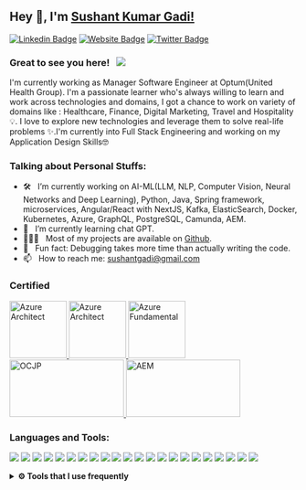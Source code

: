 ## Hey 👋, I'm [Sushant Kumar Gadi!](https://github.com/sushantgadi/)

[![Linkedin Badge](https://img.shields.io/badge/-LinkedIn-0e76a8?style=flat-square&logo=Linkedin&logoColor=white)](https://www.linkedin.com/in/sushantgadi/)
[![Website Badge](https://img.shields.io/badge/Website-3b5998?style=flat-square&logo=google-chrome&logoColor=white)](https://sushantgadi.github.io/)
[![Twitter Badge](https://img.shields.io/badge/-Twitter-00acee?style=flat-square&logo=Twitter&logoColor=white)](https://twitter.com/sushantgadi)


### Great to see you here! &nbsp; ![](https://visitor-badge.glitch.me/badge?page_id=sushantgadi.sushantgadi&style=flat-square&color=0088cc)

I'm currently working as Manager Software Engineer at Optum(United Health Group). I'm a passionate learner who's always willing to learn and work across technologies and domains, I got a chance to work on variety of domains like : Healthcare, Finance, Digital Marketing, Travel and Hospitality 💡. I love to explore new technologies and leverage them to solve real-life problems ✨.I'm currently into Full Stack Engineering and working on my Application Design Skills🤓

<!--<img align="right" height="500" width="350" alt="Hello" src="https://github.optum.com/sgadi3/sgadi3/blob/master/images/hello.gif" />-->

### Talking about Personal Stuffs:

- 🛠 &nbsp; I’m currently working on AI-ML(LLM, NLP, Computer Vision, Neural Networks and Deep Learning), Python, Java, Spring framework, microservices, Angular/React with NextJS, Kafka, ElasticSearch, Docker, Kubernetes, Azure, GraphQL, PostgreSQL, Camunda, AEM.
- 🚀 &nbsp; I’m currently learning chat GPT.
- 👨🏻‍💻 &nbsp; Most of my projects are available on [Github](https://github.com/sushantgadi).
- 👾 &nbsp; Fun fact: Debugging takes more time than actually writing the code.
- 📫 &nbsp; How to reach me: sushantgadi@gmail.com

### Certified

<p>
 <a href="https://www.credly.com/badges/4ec867a8-b48b-46fd-8418-92e2c9745e37/public_url" target="_blank">
<img src="https://images.credly.com/size/680x680/images/987adb7e-49be-4e24-b67e-55986bd3fe66/azure-solutions-architect-expert-600x600.png" alt="Azure Architect" width="100" height="100"/>
</a>
 <a href="https://www.credly.com/badges/600d688c-cfde-46c0-b4fc-b0db7fc45424" target="_blank">
<img src="https://images.credly.com/size/340x340/images/285339cc-675a-4b1a-bdd9-283868af2fc8/EXAM-Expert-AZ-303-600x600.png" alt="Azure Architect" width="100" height="100"/>
</a>
<a href="https://www.credly.com/badges/295674b0-1a63-423b-9690-d6a71a8a928d" target="_blank">
<img src="https://images.credly.com/size/340x340/images/be8fcaeb-c769-4858-b567-ffaaa73ce8cf/image.png" alt="Azure Fundamental" width="100" height="100"/>
</a>
<a href="https://drive.google.com/file/d/1YO2wT_LTz1Mp4v5mV6N33a5zFK-3hcua/view" target="_blank">
<img src="https://blog.kakaocdn.net/dn/5tMNs/btrG4VbuViB/CIViv8rUvlOJwCkdI9Uh3k/img.png"  width="200" height="100" alt="OCJP"/>
</a>
<a href="https://drive.google.com/file/d/1JBWbgB2KPi2QSyLjdAsFHSZTJ83RRN_z/view" target="_blank">
<img src="https://kristiancoding.files.wordpress.com/2014/11/certified_expert_adobe_experience_manager_developer_badge.png"  width="200" height="100" alt="AEM"/>
</a>
</p>

### Languages and Tools:

<p>
<img src="https://img.shields.io/badge/java-%23ED8B00.svg?&style=for-the-badge&logo=java&logoColor=white"/>
<img src="https://img.shields.io/badge/python-3670A0?style=for-the-badge&logo=python&logoColor=ffdd54"/>
<img src="https://img.shields.io/badge/spring-%236DB33F.svg?style=for-the-badge&logo=spring&logoColor=white"/>
<img src="https://img.shields.io/badge/Apache%20Kafka-000?style=for-the-badge&logo=apachekafka"/>
<img src="https://img.shields.io/badge/-ElasticSearch-005571?style=for-the-badge&logo=elasticsearch"/>
<img src="https://img.shields.io/badge/-GraphQL-E10098?style=for-the-badge&logo=graphql&logoColor=white">
<img src="https://img.shields.io/badge/javascript%20-%23323330.svg?&style=for-the-badge&logo=javascript&logoColor=%23F7DF1E"/>
<img src="https://img.shields.io/badge/angular-%23DD0031.svg?style=for-the-badge&logo=angular&logoColor=white">
<img src="https://img.shields.io/badge/html5%20-%23E34F26.svg?&style=for-the-badge&logo=html5&logoColor=white"/>
<img src="https://img.shields.io/badge/css3%20-%231572B6.svg?&style=for-the-badge&logo=css3&logoColor=white"/>
<img src="https://img.shields.io/badge/postgres-%23316192.svg?style=for-the-badge&logo=postgresql&logoColor=white">
<img src="https://img.shields.io/badge/mysql-%2300f.svg?&style=for-the-badge&logo=mysql&logoColor=white"/>
<img src ="https://img.shields.io/badge/MongoDB-%234ea94b.svg?&style=for-the-badge&logo=mongodb&logoColor=white"/>
<img src="https://img.shields.io/badge/jenkins%20-%232C5263.svg?&style=for-the-badge&logo=jenkins&logoColor=white"/>
<img src="https://img.shields.io/badge/docker%20-%230db7ed.svg?&style=for-the-badge&logo=docker&logoColor=white"/>
<img src="https://img.shields.io/badge/kubernetes%20-%23326ce5.svg?&style=for-the-badge&logo=kubernetes&logoColor=white"/>
<img src="https://img.shields.io/badge/azure-%230072C6.svg?style=for-the-badge&logo=microsoftazure&logoColor=white"/>
<img src="https://img.shields.io/badge/terraform-%235835CC.svg?style=for-the-badge&logo=terraform&logoColor=white"/>
<img src="https://img.shields.io/badge/Apache%20Maven-C71A36?style=for-the-badge&logo=Apache%20Maven&logoColor=white"/>
<img src="https://img.shields.io/badge/dependabot-025E8C?style=for-the-badge&logo=dependabot&logoColor=white"/>
<img src="https://img.shields.io/badge/node.js%20-%2343853D.svg?&style=for-the-badge&logo=node.js&logoColor=white"/>
<img src="https://img.shields.io/badge/git%20-%23F05033.svg?&style=for-the-badge&logo=git&logoColor=white"/>
</p>
<details>	
<br />
	
  <summary><b>⚙️ Tools that I use frequently</b></summary>
  	<ul>
  	    <li><b>OS:</b> Mac/RHEL/Ubuntu</li>
	    <li><b>Laptop: </b> Macbook Pro</li>
  	    <li><b>Browser: </b> Chrome</li>
	    <li><b>Code Editor:</b> VSCode, Intellij</li>
	    <li><b>To Stay Updated:</b> LinkedIn Learning, Pluralsight, Youtube, Dev.to, Medium, Twitter</li>
	    <br />
	</ul>	
</details>
